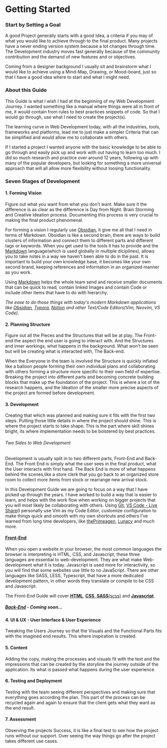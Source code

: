 # Getting Started



### Start by Setting a Goal

A good Project generally starts with a good Idea, a criteria if you may of what you would like to achieve through to the final product. Many projects have a never ending version system because a lot changes through time. The Development industry moves fast generally because of the community contribution and the demand of new features and or objectives.

Coming from a designer background I usually sit and brainstorm what I would like to achieve using a Mind-Map, Drawing, or Mood-board, just so that I have a good idea where to start and what I might need.

### About this Guide

This Guide is what I wish I had at the beginning of my Web Development Journey. I wanted something like a manual where things were all in front of me, it would contain from rules to best practices snippets of code. So that I would go through, use what I need to create the project(s).

The learning curve in Web Development today, with all the industries, tools, frameworks and platforms, lead me to just make a simpler Criteria that can be simplified and would allow me to collaborate with others.

If I started a project I wanted anyone with the basic knowledge to be able to go through and easily pick up and work with out having to learn too much. I did so much research and practice over around 12 years, following up with many of the popular developers, but looking for something a more universal approach that will all allow more flexibility without loosing functionality.

### Seven Stages of Development

#### 1. Forming Vision

Figure out what you want from what you don't want. Make sure it the difference is as clear as the difference is Day from Night. Brain Storming and Creative Ideation process. Documenting this process is very crucial to making the final product phenomenal. 

For forming a vision I regularly use [Obsidian](https://obsidian.md/), it give me all that I need in terms of Markdown. Obsidian is like a second brain, there are ways to build clusters of information and connect them to different parts and different tags or keywords. When you get used to the tools it has to provide and the [Markdown](https://www.markdownguide.org/) language(which is used globally in multiple diciplines), allows you to take notes in a way we haven't been able to do in the past. It is important to build your own knowledge base, it becomes like your own second brand, keeping references and information in an organized manner as you work.

Using [Markdown](https://www.markdownguide.org/getting-started/) helps the whole team send and receive smaller documents that can be quick to read, contain linked Images and contain Code or include other items that have to do with hierarchy.

*The ease to do those things with today's modern Markdown applications like [Obsidian](https://obsidian.md/), [Typora](https://typora.io/), [Notion](https://www.notion.so/) and other Text/Code Editors(Vim, Neovim, VS Code).*


#### 2. Planning Structure

Figure out all the Pieces and the Structures that will be at play. The Front-end the aspect the end user is going to interact with. And the Structures and inner workings, what happens in the background. What won't be seen but will be creating what is interacted with, The Back-end. 

When the Everyone in the team is involved the Structure is quickly inflated like a balloon people forming their own individual plans and collaborating with others forming a structure more specific to their own field of expertise. Breaking the project into different parts and becoming concrete building blocks that make up the foundation of the project. This is where a lot of the research happens, and the Ideation of the smaller more precise aspects of the project are formed before development.

#### 3. Development

Creating that which was planned and making sure it fits with the first two steps. Putting those little details in where the project should shine. This is where the project starts to take shape. This is the part where skill shines bright, its where implementation needs to be bolstered by best practices.

###### Two Sides to Web Development

Development is usually split in to two different parts, Front-End and Back-End.
The Front End is simply what the user sees in the final product, what the User interacts with first hand.
The Back End is more of what happens behind the scenes,like a store clerk that you go back to an organized store room to collect more items from stock or rearrange new arrival stock. 

In this Development Guide we are going to focus on a way that I have picked up through the years. I have worked to build a way that is easier to learn, and helps with the work flow when working on bigger projects that you will most likely be collaborating with others. Using [Git](https://git-scm.com/), [VS Code - Live Share](https://code.visualstudio.com/learn/collaboration/live-share)(I personally use Vim as my Code Editor, customize configuration to make things quick and smooth with my own shortcuts and others I've learned from long time developers, like [thePrimeagen](https://www.youtube.com/c/theprimeagein), [Lunacy](https://icons8.com/lunacy) and much more.

#### [Front-End](https://github.com/dmakram/Development-Guide/tree/main/front-end)

When you open a website in your browser, the most common languages the browser is interpreting is HTML, CSS, and Javascript, these three languages are essential to web-development. They are what make Web-development what it is today. Javascript is used more for interactivity, so you will find that some websites use little to no JavaScript. There are other languages like SASS, LESS, Typescript, that have a more dedicated development pattern, in other words they translate or compile to be CSS and Javascript.

The Front-End Guide will cover [**HTML**](https://github.com/dmakram/Development-Guide/blob/main/front-end/HTML.md), [**CSS**, **SASS**(scss)](https://github.com/dmakram/Development-Guide/blob/main/front-end/CSS-SASS.md) and [**Javascript**](https://github.com/dmakram/Development-Guide/blob/main/front-end/JavaScript.md).

##### [Back-End](https://github.com/dmakram/Development-Guide/tree/main/back-end) - Coming soon...

#### 4. UI & UX - User Interface & User Experience

Tweaking the Users Journey so that the Visuals and the Functional Parts fits with the imagined end results. This where inspiration is created.

#### 5. Content

Adding the copy, making the processes and visuals fit with the text and the impressions that can be created by the storyline the journey outside of the application. Its what is passed what happens during the user experience.

#### 6. Testing and Deployment

Testing with the team seeing different perspectives and making sure that everything goes according the plan. This part of the process can be recycled again and again to ensure that the client gets what they want as the end result.

#### 7. Assessment

Observing the projects Success, it is like a final test to see how the project runs without our support. Over seeing the way things go after the project takes different use cases.

#### 
